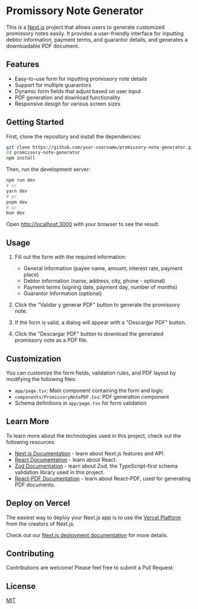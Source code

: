# Promissory Note Generator

This is a [Next.js](https://nextjs.org/) project that allows users to generate customized promissory notes easily. It provides a user-friendly interface for inputting debtor information, payment terms, and guarantor details, and generates a downloadable PDF document.

## Features

- Easy-to-use form for inputting promissory note details
- Support for multiple guarantors
- Dynamic form fields that adjust based on user input
- PDF generation and download functionality
- Responsive design for various screen sizes

## Getting Started

First, clone the repository and install the dependencies:

```bash
git clone https://github.com/your-username/promissory-note-generator.git
cd promissory-note-generator
npm install
```

Then, run the development server:

```bash
npm run dev
# or
yarn dev
# or
pnpm dev
# or
bun dev
```

Open [http://localhost:3000](http://localhost:3000) with your browser to see the result.

## Usage

1. Fill out the form with the required information:
   - General information (payee name, amount, interest rate, payment place)
   - Debtor information (name, address, city, phone - optional)
   - Payment terms (signing date, payment day, number of months)
   - Guarantor information (optional)

2. Click the "Validar y generar PDF" button to generate the promissory note.

3. If the form is valid, a dialog will appear with a "Descargar PDF" button.

4. Click the "Descargar PDF" button to download the generated promissory note as a PDF file.

## Customization

You can customize the form fields, validation rules, and PDF layout by modifying the following files:

- `app/page.tsx`: Main component containing the form and logic
- `components/PromissoryNotePDF.tsx`: PDF generation component
- Schema definitions in `app/page.tsx` for form validation

## Learn More

To learn more about the technologies used in this project, check out the following resources:

- [Next.js Documentation](https://nextjs.org/docs) - learn about Next.js features and API.
- [React Documentation](https://reactjs.org/docs/getting-started.html) - learn about React.
- [Zod Documentation](https://github.com/colinhacks/zod) - learn about Zod, the TypeScript-first schema validation library used in this project.
- [React-PDF Documentation](https://react-pdf.org/) - learn about React-PDF, used for generating PDF documents.

## Deploy on Vercel

The easiest way to deploy your Next.js app is to use the [Vercel Platform](https://vercel.com/new?utm_medium=default-template&filter=next.js&utm_source=create-next-app&utm_campaign=create-next-app-readme) from the creators of Next.js.

Check out our [Next.js deployment documentation](https://nextjs.org/docs/deployment) for more details.

## Contributing

Contributions are welcome! Please feel free to submit a Pull Request.

## License

[MIT](https://choosealicense.com/licenses/mit/)